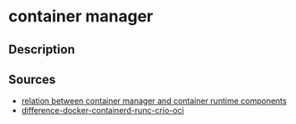 # container manager

## Description

## Sources 

- [relation between container manager and container runtime components](https://iximiuz.com/en/posts/journey-from-containerization-to-orchestration-and-beyond/)
- [difference-docker-containerd-runc-crio-oci](https://www.tutorialworks.com/difference-docker-containerd-runc-crio-oci/)